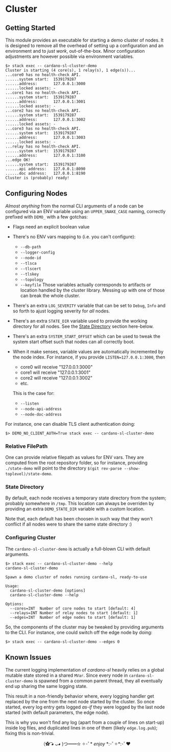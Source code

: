# Cluster

## Getting Started

This module provides an executable for starting a demo cluster of nodes.
It is designed to remove all the overhead of setting up a configuration
and an environment and to _just work_, out-of-the-box. Minor configuration
adjustments are however possible via environment variables. 

```
$> stack exec -- cardano-sl-cluster-demo
Cluster is starting (4 core(s), 1 relay(s), 1 edge(s))...
...core0 has no health-check API.
......system start:  1539179287
......address:       127.0.0.1:3000
......locked assets: -
...core1 has no health-check API.
......system start:  1539179287
......address:       127.0.0.1:3001
......locked assets: -
...core2 has no health-check API.
......system start:  1539179287
......address:       127.0.0.1:3002
......locked assets: -
...core3 has no health-check API.
......system start:  1539179287
......address:       127.0.0.1:3003
......locked assets: -
...relay has no health-check API.
......system start:  1539179287
......address:       127.0.0.1:3100
...edge OK!
......system start:  1539179287
......api address:   127.0.0.1:8090
......doc address:   127.0.0.1:8190
Cluster is (probably) ready!
```


## Configuring Nodes

_Almost anything_ from the normal CLI arguments of a node can be
configured via an ENV variable using an `UPPER_SNAKE_CASE` naming, correctly
prefixed with `DEMO_` with a few gotchas:

- Flags need an explicit boolean value

- There's no ENV vars mapping to (i.e. you can't configure):
    - `--db-path`
    - `--logger-config`
    - `--node-id`
    - `--tlsca`
    - `--tlscert`
    - `--tlskey`
    - `--topology`
    - `--keyfile`
  Those variables actually corresponds to artifacts or location handled by the 
  cluster library. Messing up with one of those can break the whole cluster.

- There's an extra `LOG_SEVERITY` variable that can be set to `Debug`, `Info` 
  and so forth to ajust logging severity for _all_ nodes.

- There's an extra `STATE_DIR` variable used to provide the working directory
  for all nodes. See the [State Directory](#state-directory) section here-below.

- There's an extra `SYSTEM_START_OFFSET` which can be used to tweak the system
  start offset such that nodes can all correctly boot. 

- When it make senses, variable values are automatically incremented by the
  node index. For instance, if you provide `LISTEN=127.0.0.1:3000`, then 
    - core0 will receive "127.0.0.1:3000"
    - core1 will receive "127.0.0.1:3001"
    - core2 will receive "127.0.0.1:3002"
    - etc.

  This is the case for:
    - `--listen`
    - `--node-api-address`
    - `--node-doc-address`

For instance, one can disable TLS client authentication doing:

```
$> DEMO_NO_CLIENT_AUTH=True stack exec -- cardano-sl-cluster-demo
```

### Relative FilePath

One can provide relative filepath as values for ENV vars. They are computed from 
the root repository folder, so for instance, providing `./state-demo` will point 
to the directory `$(git rev-parse --show-toplevel)/state-demo`.


### State Directory

By default, each node receives a temporary state directory from the system;
probably somewhere in `/tmp`. This location can always be overriden by 
providing an extra `DEMO_STATE_DIR` variable with a custom location.

Note that, each default has been choosen in such way that they won't conflict
if all nodes were to share the same state directory :)

### Configuring Cluster

The `cardano-sl-cluster-demo` is actually a full-blown CLI with default arguments.

```
$> stack exec -- cardano-sl-cluster-demo --help
cardano-sl-cluster-demo

Spawn a demo cluster of nodes running cardano-sl, ready-to-use

Usage:
  cardano-sl-cluster-demo [options]
  cardano-sl-cluster-demo --help

Options:
  --cores=INT  Number of core nodes to start [default: 4]
  --relays=INT Number of relay nodes to start [default: 1]
  --edges=INT  Number of edge nodes to start [default: 1]
```

So, the components of the cluster may be tweaked by providing arguments to the CLI. 
For instance, one could switch off the edge node by doing:

```
$> stack exec -- cardano-sl-cluster-demo --edges 0
```

## Known Issues

The current logging implementation of _cardano-sl_ heavily relies on a global mutable state
stored in a shared `MVar`. Since every node in `cardano-sl-cluster-demo` is spawned from a 
common parent thread, they all eventually end up sharing the same logging state.  

This result in a non-friendly behavior where, every logging handler get replaced by the one
from the next node started by the cluster. So once started, every log entry gets logged _as-if_ 
they were logged by the last node started (with default parameters, the edge node). 

This is why you won't find any log (apart from a couple of lines on start-up) inside log files, 
and duplicated lines in one of them (likely `edge.log.pub`); fixing this is non-trivial.


<p align="center">
（✿ ͡◕ ᴗ◕ )つ━━✫ ✧･ﾟ* <i>enjoy</i> *:･ﾟ✧*:･ﾟ❤
</p>
